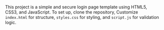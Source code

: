 <p>
This project is a simple and secure login page template using HTML5, CSS3, and JavaScript. To set up, clone the repository, Customize <code>index.html</code> for structure, <code>styles.css</code> for styling, and <code>script.js</code> for validation logic.
</p>
